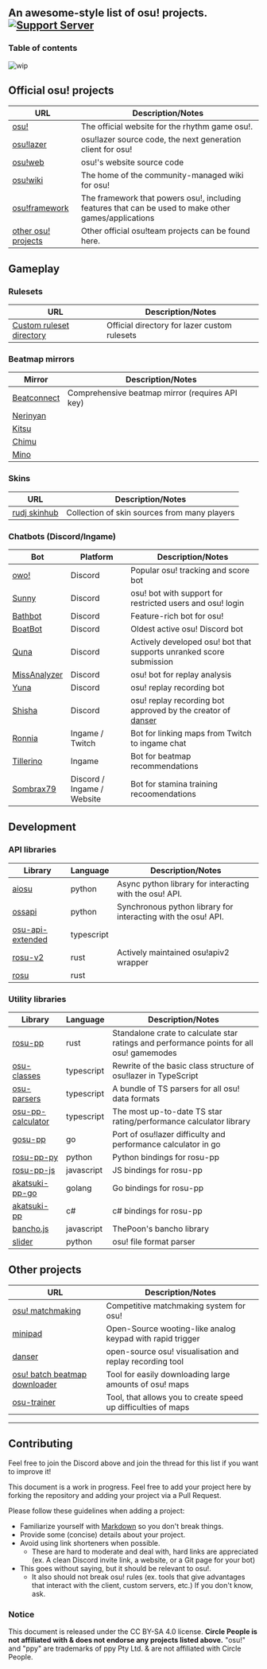 ## An awesome-style list of osu! projects. [![Support Server](https://img.shields.io/discord/211953616918020107.svg?color=7289da&label=Circle%20People&logo=discord&style=flat-square)](https://discord.gg/circlepeople)

### Table of contents

![wip](https://img.shields.io/badge/note-Work%20in%20progress-yellow)

## Official osu! projects

| URL                                                   | Description/Notes                                                                                    |
|-------------------------------------------------------|------------------------------------------------------------------------------------------------------|
| [osu!](https://osu.ppy.sh)                            | The official website for the rhythm game osu!.                                                       | 
| [osu!lazer](https://github.com/ppy/osu)               | osu!lazer source code, the next generation client for osu!                                           |
| [osu!web](https://github.com/ppy/osu-web)             | osu!'s website source code                                                                           |
| [osu!wiki](https://github.com/ppy/osu-wiki)           | The home of the community-managed wiki for osu!                                                      |
| [osu!framework](https://github.com/ppy/osu-framework) | The framework that powers osu!, including features that can be used to make other games/applications |
| [other osu! projects](https://github.com/ppy)         | Other official osu!team projects can be found here.                                                  |

## Gameplay 

### Rulesets

| URL | Description/Notes |
|-----|-------------------|
| [Custom ruleset directory](https://github.com/ppy/osu/discussions/13096) | Official directory for lazer custom rulesets |

### Beatmap mirrors

| Mirror | Description/Notes |
|--------|-------------------|
| [Beatconnect](https://beatconnect.io/) | Comprehensive beatmap mirror (requires API key) |
| [Nerinyan](https://nerinyan.moe/) | |
| [Kitsu](https://kitsu.moe/) | |
| [Chimu](https://chimu.moe/) | |
| [Mino](https://catboy.best/) | |

### Skins 

| URL | Description/Notes |
|-----|-------------------|
| [rudj skinhub](https://github.com/rudj-skinhub/woal) | Collection of skin sources from many players |

### Chatbots (Discord/Ingame) 

| Bot | Platform | Description/Notes |
|-----|----------|-------------------|
| [owo!](http://owo-bot.xyz/) | Discord | Popular osu! tracking and score bot |
| [Sunny](https://discord.com/oauth2/authorize?client_id=376679719044907019&scope=bot) | Discord | osu! bot with support for restricted users and osu! login |
| [Bathbot](https://discord.com/api/oauth2/authorize?client_id=297073686916366336&permissions=309238025216&scope=bot%20applications.commands) | Discord | Feature-rich bot for osu! |
| [BoatBot](https://docs.iaace.gg/) | Discord | Oldest active osu! Discord bot |
| [Quna](https://discord.com/api/oauth2/authorize?client_id=957969843343200276&permissions=2147863616&scope=applications.commands%20bot) | Discord | Actively developed osu! bot that supports unranked score submission |
| [MissAnalyzer](https://top.gg/bot/752035690237394944) | Discord | osu! bot for replay analysis |
| [Yuna](https://top.gg/bot/832597585923014676) | Discord | osu! replay recording bot |
| [Shisha](https://shisha.mezo.xyz/) | Discord | osu! replay recording bot approved by the creator of [danser](https://github.com/Wieku/danser-go) |
| [Ronnia](https://ronnia.me/) | Ingame / Twitch | Bot for linking maps from Twitch to ingame chat |
| [Tillerino](https://github.com/Tillerino/Tillerinobot/wiki) | Ingame | Bot for beatmap recommendations |
| [Sombrax79](https://ost.sombrax79.org/commands) | Discord / Ingame / Website | Bot for stamina training recoomendations |


## Development

### API libraries

| Library    | Language | Description/Notes                                       |
|------------|----------|---------------------------------------------------------|
| [aiosu](https://github.com/niceaesth/aiosu)  | python   | Async python library for interacting with the osu! API. | 
| [ossapi](https://github.com/circleguard/ossapi) | python   | Synchronous python library for interacting with the osu! API. |
| [osu-api-extended](https://github.com/cyperdark/osu-api-extended)   | typescript  |   
| [rosu-v2](https://github.com/MaxOhn/rosu-v2) | rust | Actively maintained osu!apiv2 wrapper |
| [rosu](https://github.com/MaxOhn/rosu) | rust | |


### Utility libraries

| Library    | Language | Description/Notes                                       |
|------------|----------|---------------------------------------------------------|
| [rosu-pp](https://github.com/MaxOhn/rosu-pp) | rust | Standalone crate to calculate star ratings and performance points for all osu! gamemodes |
| [osu-classes](https://github.com/kionell/osu-classes) | typescript | Rewrite of the basic class structure of osu!lazer in TypeScript |
| [osu-parsers](https://github.com/kionell/osu-parsers) | typescript | A bundle of TS parsers for all osu! data formats |
| [osu-pp-calculator](https://github.com/kionell/osu-pp-calculator) | typescript | The most up-to-date TS star rating/performance calculator library |
| [gosu-pp](https://github.com/Wieku/gosu-pp) | go | Port of osu!lazer difficulty and performance calculator in go
| [rosu-pp-py](https://github.com/MaxOhn/rosu-pp-py) | python | Python bindings for rosu-pp |
| [rosu-pp-js](https://github.com/MaxOhn/rosu-pp-js) | javascript | JS bindings for rosu-pp |
| [akatsuki-pp-go](https://github.com/osuAkatsuki/akatsuki-pp-go) | golang | Go bindings for rosu-pp |
| [akatsuki-pp](https://github.com/osuAkatsuki/Akatsuki.PP) | c# | c# bindings for rosu-pp
| [bancho.js](https://github.com/ThePooN/bancho.js) | javascript | ThePoon's bancho library |
| [slider](https://github.com/llllllllll/slider) | python | osu! file format parser |


## Other projects

| URL | Description/Notes |
|-----|-------------------|
| [osu! matchmaking](https://oma.hwc.hr/) | Competitive matchmaking system for osu! |
| [minipad](https://github.com/minipadkb) | Open-Source wooting-like analog keypad with rapid trigger |
| [danser](https://github.com/Wieku/danser-go) | open-source osu! visualisation and replay recording tool | 
| [osu! batch beatmap downloader](https://github.com/nzbasic/batch-beatmap-downloader) | Tool for easily downloading large amounts of osu! maps |
| [osu-trainer](https://github.com/FunOrange/osu-trainer) | Tool, that allows you to create speed up difficulties of maps |

--- 
## Contributing

Feel free to join the Discord above and join the thread for this list if you want to improve it!

This document is a work in progress. Feel free to add your project here by forking the repository and adding your project via a Pull Request. 

Please follow these guidelines when adding a project:
- Familiarize yourself with [Markdown](https://www.markdownguide.org/cheat-sheet/) so you don't break things.
- Provide some (concise) details about your project.
- Avoid using link shorteners when possible.
  - These are hard to moderate and deal with, hard links are appreciated (ex. A clean Discord invite link, a website, or a Git page for your bot)  
- This goes without saying, but it should be relevant to osu!.
  - It also should not break osu! rules (ex. tools that give advantages that interact with the client, custom servers, etc.) If you don't know, ask.

### Notice
This document is released under the CC BY-SA 4.0 license. **Circle People is not affiliated with & does not endorse any projects listed above.** 
"osu!" and "ppy" are trademarks of ppy Pty Ltd. & are not affiliated with Circle People.
